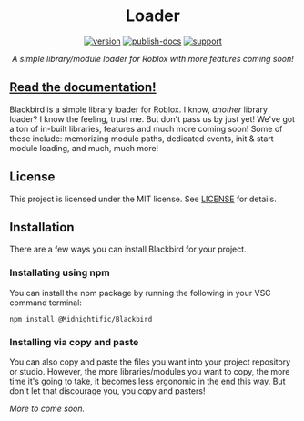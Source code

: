 <div align="center">
<h1>Loader</h1>

[![version](https://img.shields.io/badge/version-v1.0.0-red?style=flat-square)](https://github.com/Midnightific/Blackbird/releases)
[![publish-docs](https://img.shields.io/badge/docs-website-blueviolet?style=flat-square)](https://Midnightific.github.io/Blackbird/)
[![support](https://img.shields.io/badge/support-Midnight-blue?style=flat-square)](https://www.roblox.com/games/7460546768/Donation-Center)

*A simple library/module loader for Roblox with more features coming soon!*
</div>

## [Read the documentation!](https://Midnightific.github.io/Blackbird)

Blackbird is a simple library loader for Roblox. I know, *another* library loader? I know the feeling, trust me. But don't pass us by just yet! We've got a ton of in-built libraries, features and much more coming soon! Some of these include: memorizing module paths, dedicated events, init & start module loading, and much, much more!

## License

This project is licensed under the MIT license. See [LICENSE](https://github.com/Midnightific/Blackbird/blob/master/LICENSE) for details.

## Installation

There are a few ways you can install Blackbird for your project.

### Installating using npm
You can install the npm package by running the following in your VSC command terminal:
```
npm install @Midnightific/Blackbird
```

### Installing via copy and paste
You can also copy and paste the files you want into your project repository or studio. However, the more libraries/modules you want to copy, the more time it's going to take, it becomes less ergonomic in the end this way. But don't let that discourage you, you copy and pasters!

*More to come soon.*
